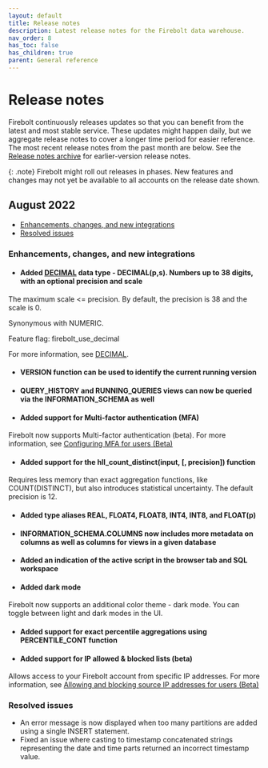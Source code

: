```yaml
---
layout: default
title: Release notes
description: Latest release notes for the Firebolt data warehouse.
nav_order: 8
has_toc: false
has_children: true
parent: General reference
---
```


# Release notes

Firebolt continuously releases updates so that you can benefit from the latest and most stable service. These updates might happen daily, but we aggregate release notes to cover a longer time period for easier reference. The most recent release notes from the past month are below. See the [Release notes archive](release-notes-archive.md) for earlier-version release notes.

{: .note}
Firebolt might roll out releases in phases. New features and changes may not yet be available to all accounts on the release date shown.

## August 2022

* [Enhancements, changes, and new integrations](#enhancements-changes-and-new-integrations)
* [Resolved issues](#resolved-issues)

### Enhancements, changes, and new integrations

* #### <!--- FIR-3345 --> Added [DECIMAL](/selectdata-types.md#decimal) data type - DECIMAL(p,s). Numbers up to 38 digits, with an optional precision and scale 
 The maximum scale <= precision. By default, the precision is 38 and the scale is 0. 
    
 Synonymous with NUMERIC.

 Feature flag: firebolt\_use_decimal
    
For more information, see [DECIMAL](/selectdata-types.md#decimal).

* #### <!--- FIR-15022 --> VERSION function can be used to identify the current running version

* #### <!--- FIR-14195 --> QUERY\_HISTORY and RUNNING\_QUERIES views can now be queried via the INFORMATION\_SCHEMA as well

* #### <!--- FIR-10324 --> Added support for Multi-factor authentication (MFA)

 Firebolt now supports Multi-factor authentication (beta). For more information, see [Configuring MFA for users (Beta)
](../managing-your-account/managing-users.md#configuring-mfa-for-users-beta)

* #### <!--- FIR-10324 --> Added support for the hll\_count\_distinct(input, [, precision]) function

 Requires less memory than exact aggregation functions, like COUNT(DISTINCT), but also introduces statistical uncertainty. The default precision is 12.

* #### <!--- FIR-10136 --> Added type aliases REAL, FLOAT4, FLOAT8, INT4, INT8, and FLOAT(p)

* #### <!--- FIR-8896 --> INFORMATION_SCHEMA.COLUMNS now includes more metadata on columns as well as columns for views in a given database

* #### <!--- FIR-8437 --> Added an indication of the active script in the browser tab and SQL workspace

* #### <!--- FIR-7229 --> Added dark mode

 Firebolt now supports an additional color theme - dark mode. You can toggle between light and dark modes in the UI.

* #### <!--- FIR-6523 --> Added support for exact percentile aggregations using PERCENTILE\_CONT function

* #### <!--- FIR-10347 --> Added support for IP allowed & blocked lists (beta)

 Allows access to your Firebolt account from specific IP addresses. For more information, see [Allowing and blocking source IP addresses for users (Beta)
](../managing-your-account/managing-users.md#allowing-and-blocking-source-ip-addresses-for-users-beta)

### Resolved issues

* <!--- FIR-11369 --> An error message is now displayed when too many partitions are added using a single INSERT statement.

* <!--- FIR-11193-->  Fixed an issue where casting to timestamp concatenated strings representing the date and time parts returned an incorrect timestamp value.